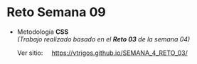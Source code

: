 # Reto Semana 09
- Metodología **CSS**  
*(Trabajo realizado basado en el ***Reto 03*** de la semana 04)*  

  Ver sitio: &nbsp; &nbsp; https://vtrigos.github.io/SEMANA_4_RETO_03/


